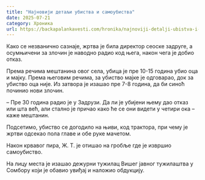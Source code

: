 ```yaml
---
title: "Најновији детаљи убиства и самоубиства"
date: 2025-07-21
category: Хроника
url: https://backapalankavesti.com/hronika/najnoviji-detalji-ubistva-i-samoubistva/
---
```


Како се незванично сазнаје, жртва је била директор сеоске задруге, а осумњичени за злочин је наводно радио код њега, након чега је добио отказ.

Према речима мештанина овог села, убица је пре 10-15 година убио оца и мајку. Према његовим речима, за убиство мајке је одговарао, док за убиство оца није. Из затвора је изашао пре 7-8 година, да би синоћ починио нови злочин.

– Пре 30 година радио је у Задрузи. Да ли је убијени њему дао отказ или шта већ, али стално је причао како ће се они видети у четири ока – каже мештанин.

Подсетимо, убиство се догодило на њиви, код трактора, при чему је жртви одсекао пола главе и обе руке мачетом.

Након крвавог пира, Ж. Т. је отишао на гробље где је извршио самоубиство.

На лицу места је изашао дежурни тужилац Вишег јавног тужилаштва у Сомбору који је обавио увиђај и наложио обдукцију.
